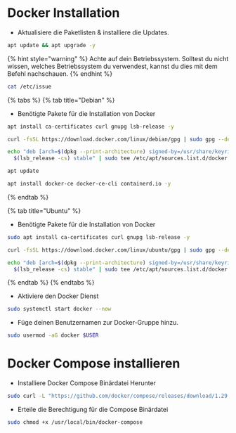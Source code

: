# Docker Installation

* Aktualisiere die Paketlisten & installiere die Updates.
```bash
apt update && apt upgrade -y
```

{% hint style="warning" %}
Achte auf dein Betriebssystem.
Solltest du nicht wissen, welches Betriebssystem du verwendest, kannst du dies mit dem Befehl nachschauen.
{% endhint %}
```bash
cat /etc/issue
```

{% tabs %}
{% tab title="Debian" %}
* Benötigte Pakete für die Installation von Docker

```bash
apt install ca-certificates curl gnupg lsb-release -y
```

```bash
curl -fsSL https://download.docker.com/linux/debian/gpg | sudo gpg --dearmor -o /usr/share/keyrings/docker-archive-keyring.gpg
```

```bash
echo "deb [arch=$(dpkg --print-architecture) signed-by=/usr/share/keyrings/docker-archive-keyring.gpg] https://download.docker.com/linux/debian \
  $(lsb_release -cs) stable" | sudo tee /etc/apt/sources.list.d/docker.list > /dev/null
```

```bash
apt update
```

```bash
apt install docker-ce docker-ce-cli containerd.io -y
```

{% endtab %}

{% tab title="Ubuntu" %}
* Benötigte Pakete für die Installation von Docker

```bash
sudo apt install ca-certificates curl gnupg lsb-release -y
```

```bash
curl -fsSL https://download.docker.com/linux/ubuntu/gpg | sudo gpg --dearmor -o /usr/share/keyrings/docker-archive-keyring.gpg
```

```bash
echo "deb [arch=$(dpkg --print-architecture) signed-by=/usr/share/keyrings/docker-archive-keyring.gpg] https://download.docker.com/linux/ubuntu \
  $(lsb_release -cs) stable" | sudo tee /etc/apt/sources.list.d/docker.list > /dev/null
```

{% endtab %}
{% endtabs %}

* Aktiviere den Docker Dienst
```bash
sudo systemctl start docker --now
```

* Füge deinen Benutzernamen zur Docker-Gruppe hinzu.
```bash
sudo usermod -aG docker $USER
```

# Docker Compose installieren

* Installiere Docker Compose Binärdatei Herunter
```bash
sudo curl -L "https://github.com/docker/compose/releases/download/1.29.2/docker-compose-$(uname -s)-$(uname -m)" -o /usr/local/bin/docker-compose
```

* Erteile die Berechtigung für die Compose Binärdatei
```bash
sudo chmod +x /usr/local/bin/docker-compose
```
